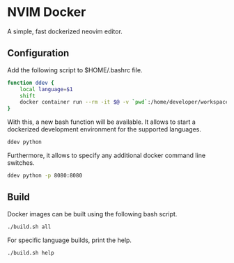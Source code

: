 # NVIM Docker

A simple, fast dockerized neovim editor.

## Configuration

Add the following script to $HOME/.bashrc file.
```bash
function ddev {
    local language=$1
    shift
    docker container run --rm -it $@ -v `pwd`:/home/developer/workspace vargab95/nvim-$language
}
```

With this, a new bash function will be available. It allows to start a
dockerized development environment for the supported languages.
```bash
ddev python
```

Furthermore, it allows to specify any additional docker command line switches.
```bash
ddev python -p 8080:8080
```

## Build

Docker images can be built using the following bash script.

```bash
./build.sh all
```

For specific language builds, print the help.
```bash
./build.sh help
```
